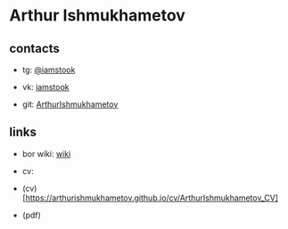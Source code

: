 # Arthur Ishmukhametov

## contacts

* tg: [@iamstook](tlgg.ru/iamstook)

* vk: [iamstook](https://vk.com/iamstook)

* git: [ArthurIshmukhametov](https://github.com/ArthurIshmukhametov)

## links

* bor wiki: [wiki](https://arthurishmukhametov.github.io/bor/wiki/main)

* cv: 
 * (cv)[https://arthurishmukhametov.github.io/cv/ArthurIshmukhametov_CV]
 * (pdf)
